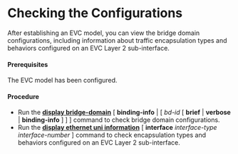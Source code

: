 Checking the Configurations
===========================

After establishing an EVC model, you can view the bridge domain configurations, including information about traffic encapsulation types and behaviors configured on an EVC Layer 2 sub-interface.

#### Prerequisites

The EVC model has been configured.


#### Procedure

* Run the [**display bridge-domain**](cmdqueryname=display+bridge-domain) [ **binding-info** | [ *bd-id* [ **brief** | **verbose** | **binding-info** ] ] ] command to check bridge domain configurations.
* Run the [**display ethernet uni information**](cmdqueryname=display+ethernet+uni+information) [ **interface** *interface-type interface-number* ] command to check encapsulation types and behaviors configured on an EVC Layer 2 sub-interface.